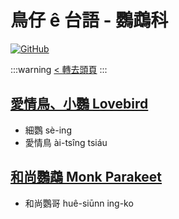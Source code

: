 # 鳥仔 ê 台語 - 鸚鵡科

[![GitHub](https://img.shields.io/badge/GitHub-black?logo=github)](https://github.com/siansiansu/tsiau-a-e-mia)

:::warning
[< 轉去頭頁](https://hackmd.io/@siansiansu/Hy4VzNvha)
:::

## [愛情鳥、小鸚 Lovebird](https://www.instagram.com/p/CrGa0aoxcIq/)

- 細鸚 sè-ing
- 愛情鳥 ài-tsîng tsiáu

## [和尚鸚鵡 Monk Parakeet](https://www.instagram.com/p/CrJINUAROaM/)

- 和尚鸚哥 huê-siūnn ing-ko
